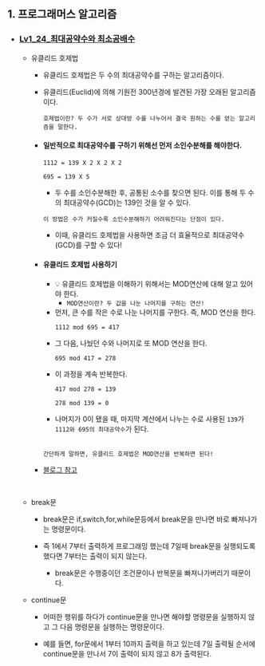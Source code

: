 ## 1. 프로그래머스 알고리즘
- ### [Lv1_24_최대공약수와 최소공배수](https://github.com/EunJaePark/algorithm/blob/master/Lv1_24_%EC%B5%9C%EB%8C%80%EA%B3%B5%EC%95%BD%EC%88%98%EC%99%80%20%EC%B5%9C%EC%86%8C%EA%B3%B5%EB%B0%B0%EC%88%98.html)
  - 유클리드 호제법
    - 유클리드 호제법은 두 수의 최대공약수를 구하는 알고리즘이다.
    - 유클리드(Euclid)에 의해 기원전 300년경에 발견된 가장 오래된 알고리즘이다.    
      ```
      호제법이란? 두 수가 서로 상대방 수를 나누어서 결국 원하는 수를 얻는 알고리즘을 말한다.
      ```
    - #### 일반적으로 최대공약수를 구하기 위해선 먼저 소인수분해를 해야한다.
      ```
      1112 = 139 X 2 X 2 X 2
      
      695 = 139 X 5
      ```
      - 두 수를 소인수분해한 후, 공통된 소수를 찾으면 된다. 이를 통해 두 수의 최대공약수(GCD)는 139인 것을 알 수 있다.
      ```
      이 방법은 수가 커질수록 소인수분해하기 어려워진다는 단점이 있다.
      ```
      - 이때, 유클리드 호제법을 사용하면 조금 더 효율적으로 최대공약수(GCD)를 구할 수 있다!
      
    - #### 유클리드 호제법 사용하기
      - 💡 유클리드 호제법을 이해하기 위해서는 MOD연산에 대해 알고 있어야 한다.
        - ```MOD연산이란? 두 값을 나눈 나머지를 구하는 연산!```
      - 먼저, 큰 수를 작은 수로 나눈 나머지를 구한다. 즉, MOD 연산을 한다.
        ```
        1112 mod 695 = 417
        ```
      - 그 다음, 나눴던 수와 나머지로 또 MOD 연산을 한다.
        ```
        695 mod 417 = 278
        ```
      - 이 과정을 계속 반복한다.
        ```
        417 mod 278 = 139
        
        278 mod 139 = 0
        ```
      - 나머지가 0이 됐을 때, 마지막 계산에서 나누는 수로 사용된 ```139```가 ```1112와 695의 최대공약수```가 된다.
      
      <br/>
  
      ```
      간단하게 말하면, 유클리드 호제법은 MOD연산을 반복하면 된다!
      ```     
    
    - [블로그 참고](https://velog.io/@yerin4847/W1-%EC%9C%A0%ED%81%B4%EB%A6%AC%EB%93%9C-%ED%98%B8%EC%A0%9C%EB%B2%95)

    <br/>

  - break문
  
    - break문은 if,switch,for,while문등에서 break문을 만나면 바로 빠져나가는 명령문이다.
    
    - 즉 1에서 7부터 출력하게 프로그래밍 했는데 7일때 break문을 실행되도록 했다면 7부터는 출력이 되지 않는다.
      - break문은 수행중이던 조건문이나 반복문을 빠져나가버리기 때문이다.

  - continue문
  
    - 어떠한 행위를 하다가 continue문을 만나면 해야할 명령문을 실행하지 않고 그 다음 명령문을 실행하는 명령문이다.
    
    - 예를 들면, for문에서 1부터 10까지 출력을 하고 있는데 7일 출력될 순서에 continue문을 만나서 7이 출력이 되지 않고 8가 출력된다.

